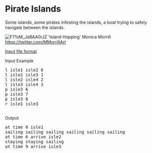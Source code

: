 # Pirate Islands

Some islands, some pirates infesting the islands, a boat trying to safely navigate between the islands.

![F71xM_Ja8AA0rJZ](https://github.com/JamesBremner/PirateIslands/assets/2046227/283c1a0f-9194-4541-8c85-a8f66dc9d3ef)
'Island Hopping' Monica Morrill  https://twitter.com/MMorrillArt

[Input file format](https://github.com/JamesBremner/PirateIslands/wiki/Input-format)

Input Example

<pre>
l isle1 isle2 6
l isle2 isle3 1
l isle2 isle4 2
l isle3 isle4 3
p isle3 6
p isle3 7
p isle3 8
r isle1 isle3

</pre>

Output

<pre>
at time 0 isle1
sailing sailing sailing sailing sailing sailing 
at time 6 arrive isle2
staying staying sailing 
at time 9 arrive isle3
</pre>
